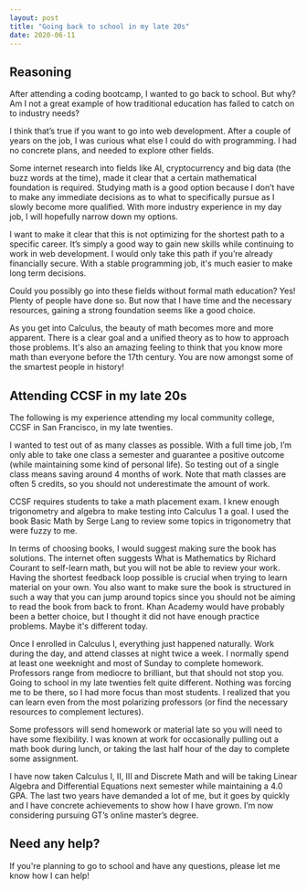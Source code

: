 ```yaml
---
layout: post
title: "Going back to school in my late 20s"
date: 2020-06-11
---
```


## Reasoning

After attending a coding bootcamp, I wanted to go back to school. But why? Am I not a great example of how traditional education has failed to catch on to industry needs?

I think that’s true if you want to go into web development. After a couple of years on the job, I was curious what else I could do with programming. I had no concrete plans, and needed to explore other fields.

Some internet research into fields like AI, cryptocurrency and big data (the buzz words at the time), made it clear that a certain mathematical foundation is required. Studying math is a good option because I don’t have to make any immediate decisions as to what to specifically pursue as I slowly become more qualified. With more industry experience in my day job, I will hopefully narrow down my options.

I want to make it clear that this is not optimizing for the shortest path to a specific career. It’s simply a good way to gain new skills while continuing to work in web development. I would only take this path if you’re already financially secure. With a stable programming job, it's much easier to make long term decisions.

Could you possibly go into these fields without formal math education? Yes! Plenty of people have done so. But now that I have time and the necessary resources, gaining a strong foundation seems like a good choice.

As you get into Calculus, the beauty of math becomes more and more apparent. There is a clear goal and a unified theory as to how to approach those problems. It's also an amazing feeling to think that you know more math than everyone before the 17th century. You are now amongst some of the smartest people in history!

## Attending CCSF in my late 20s

The following is my experience attending my local community college, CCSF in San Francisco, in my late twenties.

I wanted to test out of as many classes as possible. With a full time job, I’m only able to take one class a semester and guarantee a positive outcome (while maintaining some kind of personal life). So testing out of a single class means saving around 4 months of work. Note that math classes are often 5 credits, so you should not underestimate the amount of work.

CCSF requires students to take a math placement exam. I knew enough trigonometry and algebra to make testing into Calculus 1 a goal. I used the book Basic Math by Serge Lang to review some topics in trigonometry that were fuzzy to me.

In terms of choosing books, I would suggest making sure the book has solutions. The internet often suggests What is Mathematics by Richard Courant to self-learn math, but you will not be able to review your work. Having the shortest feedback loop possible is crucial when trying to learn material on your own. You also want to make sure the book is structured in such a way that you can jump around topics since you should not be aiming to read the book from back to front. Khan Academy would have probably been a better choice, but I thought it did not have enough practice problems. Maybe it's different today.

Once I enrolled in Calculus I, everything just happened naturally. Work during the day, and attend classes at night twice a week. I normally spend at least one weeknight and most of Sunday to complete homework. Professors range from mediocre to brilliant, but that should not stop you. Going to school in my late twenties felt quite different. Nothing was forcing me to be there, so I had more focus than most students. I realized that you can learn even from the most polarizing professors (or find the necessary resources to complement lectures).

Some professors will send homework or material late so you will need to have some flexibility. I was known at work for occasionally pulling out a math book during lunch, or taking the last half hour of the day to complete some assignment.

I have now taken Calculus I, II, III and Discrete Math and will be taking Linear Algebra and Differential Equations next semester while maintaining a 4.0 GPA. The last two years have demanded a lot of me, but it goes by quickly and I have concrete achievements to show how I have grown. I’m now considering pursuing GT’s online master’s degree.

## Need any help?

If you're planning to go to school and have any questions, please let me know how I can help!
